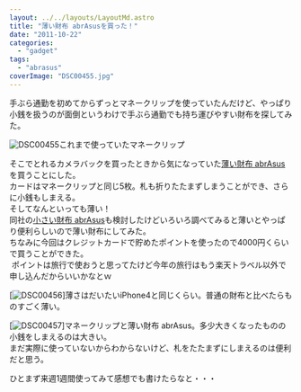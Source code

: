 ```yaml
---
layout: ../../layouts/LayoutMd.astro
title: "薄い財布 abrAsusを買った！"
date: "2011-10-22"
categories: 
  - "gadget"
tags: 
  - "abrasus"
coverImage: "DSC00455.jpg"
---
```


手ぶら通勤を初めてからずっとマネークリップを使っていたんだけど、やっぱり小銭を扱うのが面倒というわけで手ぶら通勤でも持ち運びやすい財布を探してみた。

![](/wp/images/DSC00455.jpg "DSC00455")これまで使っていたマネークリップ

そこでとれるカメラバックを買ったときから気になっていた[薄い財布 abrAsus](http://superclassic.jp/?pid=16355432)を買うことにした。  
カードはマネークリップと同じ5枚。札も折りたたまずしまうことができ、さらに小銭もしまえる。  
そしてなんといっても薄い！  
同社の[小さい財布 abrAsus](http://superclassic.jp/?pid=31812710)も検討したけどいろいろ調べてみると薄いとやっぱり便利らしいので薄い財布にしてみた。  
ちなみに今回はクレジットカードで貯めたポイントを使ったので4000円くらいで買うことができた。  
 ポイントは旅行で使おうと思ってたけど今年の旅行はもう楽天トラベル以外で申し込んだからいいかなとｗ

[![](/wp/images/DSC00456.jpg "DSC00456")]薄さはだいたいiPhone4と同じくらい。普通の財布と比べたらものすごく薄い。

[![](/wp/images/DSC00457.jpg "DSC00457")]マネークリップと薄い財布 abrAsus。多少大きくなったものの小銭をしまえるのは大きい。  
まだ実際に使っていないからわからないけど、札をたたまずにしまえるのは便利だと思う。

ひとまず来週1週間使ってみて感想でも書けたらなと・・・

